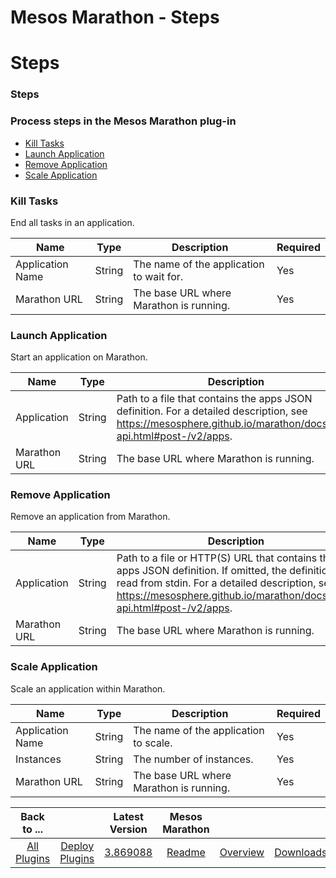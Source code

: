 
Mesos Marathon - Steps
======================

# Steps



### Steps




 



### Process steps in the Mesos Marathon plug-in


* [Kill Tasks](#kill_tasks)
* [Launch Application](#launch_application)
* [Remove Application](#remove_application)
* [Scale Application](#scale_application)



### Kill Tasks


End all tasks in an application.




| Name | Type | Description | Required |
| --- | --- | --- | --- |
| Application Name | String | The name of the application to wait for. | Yes |
| Marathon URL | String | The base URL where Marathon is running. | Yes |





### Launch Application


Start an application on Marathon.




| Name | Type | Description | Required |
| --- | --- | --- | --- |
| Application | String | Path to a file that contains the apps JSON definition. For a detailed description, see https://mesosphere.github.io/marathon/docs/rest-api.html#post-/v2/apps. | Yes |
| Marathon URL | String | The base URL where Marathon is running. | Yes |





### Remove Application


Remove an application from Marathon.




| Name | Type | Description | Required |
| --- | --- | --- | --- |
| Application | String | Path to a file or HTTP(S) URL that contains the apps JSON definition. If omitted, the definition is read from stdin. For a detailed description, see https://mesosphere.github.io/marathon/docs/rest-api.html#post-/v2/apps. | Yes |
| Marathon URL | String | The base URL where Marathon is running. | Yes |





### Scale Application


Scale an application within Marathon.




| Name | Type | Description | Required |
| --- | --- | --- | --- |
| Application Name | String | The name of the application to scale. | Yes |
| Instances | String | The number of instances. | Yes |
| Marathon URL | String | The base URL where Marathon is running. | Yes |







|Back to ...||Latest Version|Mesos Marathon |||
| :---: | :---: | :---: | :---: | :---: | :---: |
|[All Plugins](../../index.md)|[Deploy Plugins](../README.md)|[3.869088](https://raw.githubusercontent.com/UrbanCode/IBM-UCD-PLUGINS/main/files/mesos-marathon/mesos-marathon-3.869088.zip)|[Readme](README.md)|[Overview](overview.md)|[Downloads](downloads.md)|
